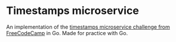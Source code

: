 # Timestamps microservice

An implementation of the [timestamps microservice challenge from FreeCodeCamp](https://www.freecodecamp.org/challenges/timestamp-microservice) in Go. Made for practice with Go.
